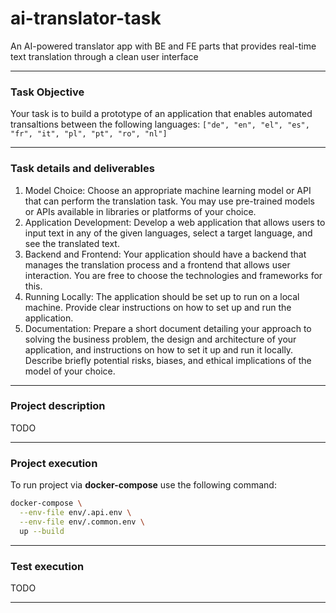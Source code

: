 # ai-translator-task
An AI-powered translator app with BE and FE parts that provides real-time text translation through a clean user interface
- - -
### Task Objective
Your task is to build a prototype of an application that enables automated transaltions between the following languages: `["de", "en", "el", "es", "fr", "it", "pl", "pt", "ro", "nl"]`
- - -
### Task details and deliverables
1. Model Choice: Choose an appropriate machine learning model or API that can perform the translation task. You may use pre-trained models or APIs available in libraries or platforms of your choice.
2. Application Development: Develop a web application that allows users to input text in any of the given languages, select a target language, and see the translated text.
3. Backend and Frontend: Your application should have a backend that manages the translation process and a frontend that allows user interaction. You are free to choose the technologies and frameworks for this.
4. Running Locally: The application should be set up to run on a local machine. Provide clear instructions on how to set up and run the application.
5. Documentation: Prepare a short document detailing your approach to solving the business problem, the design and architecture of your application, and instructions on how to set it up and run it locally. Describe briefly potential risks, biases, and ethical implications of the model of your choice.
- - -
### Project description
TODO
- - -
### Project execution
To run project via __docker-compose__ use the following command:
```bash
docker-compose \
  --env-file env/.api.env \
  --env-file env/.common.env \
  up --build
```
- - -
### Test execution
TODO
- - -
